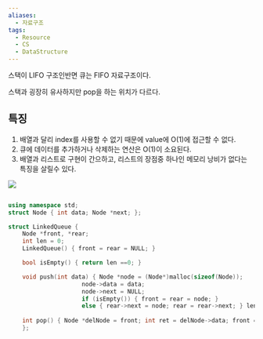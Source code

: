 ```yaml
---
aliases:
  - 자료구조
tags:
  - Resource
  - CS
  - DataStructure
---
```



스택이 LIFO 구조인반면 큐는 FIFO 자료구조이다.

스택과 굉장히 유사하지만 pop을 하는 위치가 다르다.

## 특징

1. 배열과 달리 index를 사용할 수 없기 때문에 value에 O(1)에 접근할 수 없다.
2. 큐에 데이터를 추가하거나 삭제하는 연산은 O(1)이 소요된다.
3. 배열과 리스트로 구현이 간으하고, 리스트의 장점중 하나인 메모리 낭비가 없다는 특징을 살릴수 있다.

![](https://postfiles.pstatic.net/MjAyMjA3MTNfOTQg/MDAxNjU3Njk1NTQwNTgz.CXoYJOVstlHu4PV_VRvjn0WlSzlfG7V0fHlI3Pt9GrAg.-2zVFFiREbhccKH5cNVIN20oQCz8VxYW-LFAKKltYC4g.PNG.ds4ouj/%EC%8A%A4%ED%81%AC%EB%A6%B0%EC%83%B7_2022-07-13_%EC%98%A4%ED%9B%84_3.51.30.png?type=w773)


```C++

using namespace std;
struct Node { int data; Node *next; }; 

struct LinkedQueue { 
	Node *front, *rear; 
	int len = 0; 
	LinkedQueue() { front = rear = NULL; } 

	bool isEmpty() { return len ==0; } 

	void push(int data) { Node *node = (Node*)malloc(sizeof(Node)); 
					 node->data = data; 
					 node->next = NULL; 
					 if (isEmpty()) { front = rear = node; } 
					 else { rear->next = node; rear = rear->next; } len++; } 
					 
	int pop() { Node *delNode = front; int ret = delNode->data; front = delNode->next; free(delNode); len--; return ret; } 
	};
```